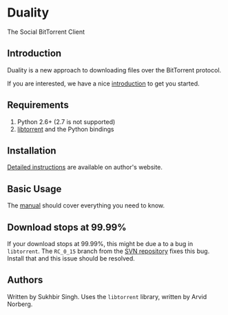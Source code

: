 Duality 
=======

The Social BitTorrent Client

Introduction
------------

Duality is a new approach to downloading files over the BitTorrent protocol.

If you are interested, we have a nice [introduction](http://www.duality.sukhbir.in/idea.html) to get you started.

Requirements
------------

1. Python 2.6+ (2.7 is not supported)
2. [libtorrent](http://www.rasterbar.com/products/libtorrent/) and the Python bindings

Installation
------------

[Detailed instructions](http://www.duality.sukhbir.in/installation.html) are available on author's website.

Basic Usage
-----------

The [manual](http://www.duality.sukhbir.in/manual.html) should cover everything you need to know.

Download stops at 99.99%
------------------------

If your download stops at 99.99%, this might be due a to a bug in `libtorrent`. The `RC_0_15` branch from the [SVN repository](http://libtorrent.svn.sourceforge.net/viewvc/libtorrent/) fixes this bug. Install that and this issue should be resolved.

Authors
-------

Written by Sukhbir Singh.
Uses the `libtorrent` library, written by Arvid Norberg.
